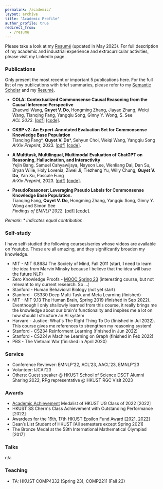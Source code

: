 ```yaml
---
permalink: /academic/
layout: archive
title: "Academic Profile"
author_profile: true
redirect_from:
  - /resume
---
```


Please take a look at my [Resumé](https://dovanquyet.github.io/files/resume.pdf) (updated in May 2023). For full description of my academic and industrial experience and extracurricular activities, please visit my LinkedIn page.
<!-- my [UG Transcript](https://dovanquyet.github.io/files/ugtranscript.pdf). -->


### Publications

Only present the most recent or important 5 publications here. For the full list of my publications with brief summaries, please refer to my [Semantic Scholar](https://www.semanticscholar.org/author/Quyet-V.-Do/2187874252) and my [Resumé](https://dovanquyet.github.io/files/resume.pdf).


- **COLA: Contextualized Commonsense Causal Reasoning from the Causal Inference Perspective**\
Zhaowei Wang, **Quyet V. Do**, Hongming Zhang, Jiayao Zhang, Weiqi Wang, Tianqing Fang, Yangqiu Song, Ginny Y. Wong, S. See\
*ACL 2023*. [\[pdf\]](https://arxiv.org/abs/2305.05191) [\[code\]](https://github.com/HKUST-KnowComp/COLA).

- **CKBP v2: An Expert-Annotated Evaluation Set for Commonsense Knowledge Base Population**\
Tianqing Fang\*, **Quyet V. Do**\*, Sehyun Choi, Weiqi Wang, Yangqiu Song\
*ArXiv Preprint*, 2023. [\[pdf\]](https://arxiv.org/abs/2304.10392) [\[code\]](https://github.com/HKUST-KnowComp/CSKB-Population).

- **A Multitask, Multilingual, Multimodal Evaluation of ChatGPT on Reasoning, Hallucination, and Interactivity**\
Yejin Bang, Samuel Cahyawijaya, Nayeon Lee, Wenliang Dai, Dan Su, Bryan Wilie, Holy Lovenia, Ziwei Ji, Tiezheng Yu, Willy Chung, **Quyet V. Do**, Yan Xu, Pascale Fung\
*ArXiv Preprint*, 2023. [\[pdf\]](https://arxiv.org/abs/2302.04023) [\[code\]](https://github.com/HLTCHKUST/chatgpt-evaluation).

- **PseudoReasoner: Leveraging Pseudo Labels for Commonsense Knowledge Base Population.**\
Tianqing Fang, **Quyet V. Do**, Hongming Zhang, Yangqiu Song, Ginny Y. Wong and Simon See\
*Findings of EMNLP 2022*. [\[pdf\]](https://arxiv.org/abs/2210.07988) [\[code\]](https://github.com/HKUST-KnowComp/PseudoReasoner).

_Remark: \* indicates equal contribution._


### Self-study

I have self-studied the following courses/series whose videos are available on Youtube. These are all amazing, and they significantly broaden my knowledge.

- MIT - MIT 6.868J The Society of Mind, Fall 2011 (start, I need to learn the idea from Marvin Minsky because I believe that the idea will base the future NLP)
- Zero Knowledge Proofs - [MOOC Spring 23](https://zk-learning.org/) (interesting course, but not relevant to my current research. So ...)
- Stanford - Human Behavioral Biology (not yet start)
- Stanford - CS330 Deep Multi-Task and Meta Learning (finished)
- MIT - MIT 9.13 The Human Brain, Spring 2019 (finished in Sep 2022). Eventhough I only shallowly learned from this course, it really brings me the knowledge about our brain's functionality and inspires me a lot on how should I structure an AI system
- Harvard - Justice: What's The Right Thing To Do (finished in Jul 2022). This course gives me references to strengthen my reasoning system!
- Stanford - CS234 Reinforment Learning (finished in Jun 2022)
- Stanford - CS224w Machine Learning on Graph (finished in Feb 2022)
- PBS - The Vietnam War (finished in April 2020)


### Service

- Conference Reviewer: EMNLP'22, ACL'23, AACL'23, EMNLP'23
- Volunteer: IJCAI'23
- Others: Guest speaker @ HKUST School of Science DSCT Alumni Sharing 2022, RPg representative @ HKUST RGC Visit 2023


### Awards

- [Academic Achievement](https://registry.hkust.edu.hk/academic-achievements/medal-recipients-year) Medalist of HKUST UG Class of 2022 [2022]
- HKUST SS Chern's Class Achievement with Outstanding Performance [2022]
- Awardees for the 16th, 17th HKUST Epsilon Fund Award [2021, 2022]
- Dean’s List Student of HKUST [All semesters except Spring 2021]
- The Bronze Medal at the 58th International Mathematical Olympiad [2017]


### Talks

n/a


### Teaching

- TA: HKUST COMP4332 (Spring 23), COMP2211 (Fall 23)